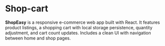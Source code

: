# Shop-cart
**ShopEasy** is a responsive e-commerce web app built with React. It features product listings, a shopping cart with local storage persistence, quantity adjustment, and cart count updates. Includes a clean UI with navigation between home and shop pages.

